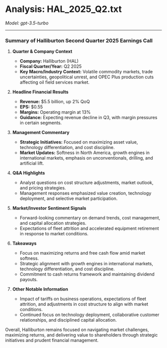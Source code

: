 # Analysis: HAL_2025_Q2.txt

*Model: gpt-3.5-turbo*

---

### Summary of Halliburton Second Quarter 2025 Earnings Call

1. **Quarter & Company Context**
   - **Company:** Halliburton (HAL)
   - **Fiscal Quarter/Year:** Q2 2025
   - **Key Macro/Industry Context:** Volatile commodity markets, trade uncertainties, geopolitical unrest, and OPEC Plus production cuts affecting oil field services market.

2. **Headline Financial Results**
   - **Revenue:** $5.5 billion, up 2% QoQ
   - **EPS:** $0.55
   - **Margins:** Operating margin at 13%
   - **Guidance:** Expecting revenue decline in Q3, with margin pressures in certain segments.

3. **Management Commentary**
   - **Strategic Initiatives:** Focused on maximizing asset value, technology differentiation, and cost discipline.
   - **Market Updates:** Softness in North America, growth engines in international markets, emphasis on unconventionals, drilling, and artificial lift.

4. **Q&A Highlights**
   - Analyst questions on cost structure adjustments, market outlook, and pricing strategies.
   - Management responses emphasized value creation, technology deployment, and selective market participation.

5. **Market/Investor Sentiment Signals**
   - Forward-looking commentary on demand trends, cost management, and capital allocation strategies.
   - Expectations of fleet attrition and accelerated equipment retirement in response to market conditions.

6. **Takeaways**
   - Focus on maximizing returns and free cash flow amid market softness.
   - Strategic alignment with growth engines in international markets, technology differentiation, and cost discipline.
   - Commitment to cash returns framework and maintaining dividend payouts.

7. **Other Notable Information**
   - Impact of tariffs on business operations, expectations of fleet attrition, and adjustments in cost structure to align with market conditions.
   - Continued focus on technology deployment, collaborative customer relationships, and disciplined capital allocation.

Overall, Halliburton remains focused on navigating market challenges, maximizing returns, and delivering value to shareholders through strategic initiatives and prudent financial management.